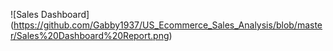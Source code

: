 
![Sales Dashboard] (https://github.com/Gabby1937/US_Ecommerce_Sales_Analysis/blob/master/Sales%20Dashboard%20Report.png)
